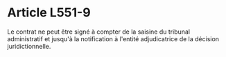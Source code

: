 # Article L551-9

Le contrat ne peut être signé à compter de la saisine du tribunal administratif et jusqu'à la notification à l'entité adjudicatrice de la décision juridictionnelle.
